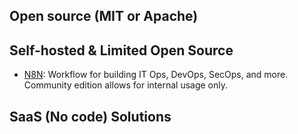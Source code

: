 ## Open source (MIT or Apache)

## Self-hosted & Limited Open Source

- [N8N](https://n8n.io/): Workflow for building IT Ops, DevOps, SecOps, and more. Community edition allows for internal usage only.

## SaaS (No code) Solutions